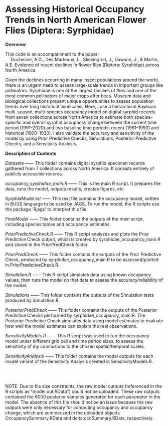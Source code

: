 # Assessing Historical Occupancy Trends in North American Flower Flies (Diptera: Syrphidae)

**Overview**

This code is an accompaniment to the paper:
<br />&emsp;
Duchesne, A.G., Des Marteaux, L., Skevington, J., Dawson, J., & Martin, A.E. Evidence of recent declines in flower flies (Diptera: Syrphidae) across North America.

Given the declines occurring in many insect populations around the world, there is an urgent need to assess large-scale trends in important groups like pollinators. Syrphidae is one of the largest families of flies and one of the most common pollinators of major crops after bees. Museum data and biological collections present unique opportunities to assess population trends over long historical timescales. Here, I use a hierarchical Bayesian multi-season, multi-species occupancy model on digital syrphid records from seven collections across North America to estimate both species-specific and overall syrphid occupancy change between the current time period (1991–2020) and two baseline time periods: recent (1961–1990) and historical (1900–1930). I also validate the accuracy and sensitivity of the model by using Prior Predictive Checks, Simulations, Posterior Predictive Checks, and a Sensitivity Analysis.
 
**Description of Contents**

*Datasets* —— This folder contains digital syrphid specimen records gathered from 7 collections across North America. It consists entirely of publicly accessible records.

*occupancy_syrphidae_main.R* —— This is the main R script. It prepares the data, runs the model, outputs results, creates figures, etc.

*SyrphidModel.txt* —— This text file contains the occupancy model, written in BUGS language to be used by JAGS. To run the model, the R scripts use the package 'Rjags' to interpret this file.

*FinalModel* —— This folder contains the outputs of the main script, including species tables and occupancy estimates.

*PriorPredictiveCheck.R* —— This R script analyzes and plots the Prior Predictive Check output, which is created by syrphidae_occupancy_main.R and stored in the PriorPredCheck folder.

*PriorPredCheck* —— This folder contains the outputs of the Prior Predictive Check, produced by syrphidae_occupancy_main.R to be assessed/plotted in PriorPredictiveCheck.R.

*Simulation.R* —— This R script simulates data using known occupancy values, then runs the model on that data to assess the accuracy/reliability of the model.

*Simulations* —— This folder contains the outputs of the Simulation tests produced by Simulation.R.

*PosteriorPredCheck* —— This folder contains the outputs of the Posterior Predictive Checks performed by syrphidae_occupancy_main.R. The Posterior Predictive Check simulates data using model estimates to evaluate how well the model estimates can explain the real observations.

*SensitivityModels.R* —— This R script was used to run the occupancy model under different grid cell and time period sizes, to assess the sensitivity of my conclusions to the chosen spatial/temporal scales.

*SensitivityAnalysis* —— This folder contains the model outputs for each model variant of the Sensitivity Analysis created in SensitivityModels.R.

<br />&emsp;

NOTE: Due to file size constraints, the raw model outputs (referenced in the R scripts as "model.out.RData") could not be uploaded. These raw outputs contained the 6000 posterior samples generated for each parameter in the model. The absence of this file should not be an issue because the raw outputs were only necessary for computing occupancy and occupancy change, which are summarized in the uploaded objects OccupancySummary.RData and delta.occSummary.RData, respectively.
